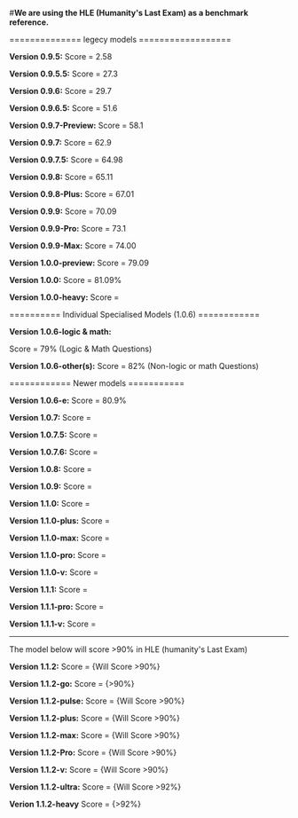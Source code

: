 #**We are using the HLE (Humanity's Last Exam) as a benchmark reference.**

============== legecy models ==================

**Version 0.9.5:**
Score = 2.58

**Version 0.9.5.5:**
Score = 27.3

**Version 0.9.6:**
Score = 29.7

**Version 0.9.6.5:**
Score = 51.6

**Version 0.9.7-Preview:**
Score = 58.1

**Version 0.9.7:**
Score = 62.9

**Version 0.9.7.5:**
Score = 64.98

**Version 0.9.8:**
Score = 65.11

**Version 0.9.8-Plus:**
Score = 67.01

**Version 0.9.9:**
Score = 70.09

**Version 0.9.9-Pro:**
Score = 73.1

**Version 0.9.9-Max:**
Score = 74.00

**Version 1.0.0-preview:**
Score = 79.09

**Version 1.0.0:**
Score = 81.09%

**Version 1.0.0-heavy:**
Score =


========== Individual Specialised Models (1.0.6) ============

**Version 1.0.6-logic & math:**

Score = 79% (Logic & Math Questions)

**Version 1.0.6-other(s):**
Score = 82% (Non-logic or math Questions)

============ Newer models ===========

**Version 1.0.6-e:**
Score = 80.9%

**Version 1.0.7:**
Score =

**Version 1.0.7.5:**
Score =

**Version 1.0.7.6:**
Score =

**Version 1.0.8:**
Score =

**Version 1.0.9:**
Score =

**Version 1.1.0:**
Score =

**Version 1.1.0-plus:**
Score =

**Version 1.1.0-max:**
Score =

**Version 1.1.0-pro:**
Score =

**Version 1.1.0-v:**
Score =

**Version 1.1.1:**
Score =

**Version 1.1.1-pro:**
Score =

**Version 1.1.1-v:**
Score =


------------------------------------------
The model below will score >90% in HLE (humanity's Last Exam)

**Version 1.1.2:**
Score = {Will Score >90%}

**Version 1.1.2-go:**
Score = {>90%}

**Version 1.1.2-pulse:**
Score = {Will Score >90%}

**Version 1.1.2-plus:**
Score = {Will Score >90%}

**Version 1.1.2-max:**
Score = {Will Score >90%}

**Version 1.1.2-Pro:**
Score = {Will Score >90%}

**Version 1.1.2-v:**
Score = {Will Score >90%}

**Version 1.1.2-ultra:**
Score = {Will Score >92%}

**Verion 1.1.2-heavy**
Score = {>92%}
